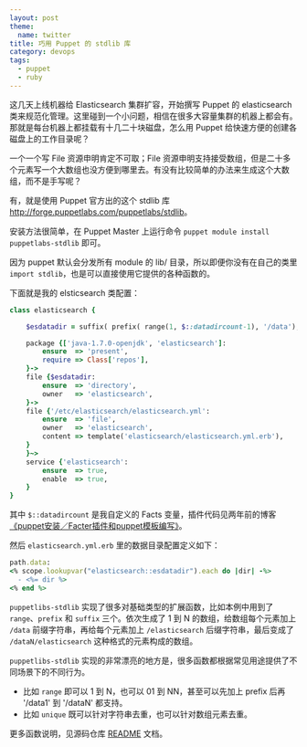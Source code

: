 ```yaml
---
layout: post
theme:
  name: twitter
title: 巧用 Puppet 的 stdlib 库
category: devops
tags:
  - puppet
  - ruby
---
```


这几天上线机器给 Elasticsearch 集群扩容，开始撰写 Puppet 的 elasticsearch 类来规范化管理。这里碰到一个小问题，相信在很多大容量集群的机器上都会有。那就是每台机器上都挂载有十几二十块磁盘，怎么用 Puppet 给快速方便的创建各磁盘上的工作目录呢？

一个一个写 File 资源申明肯定不可取；File 资源申明支持接受数组，但是二十多个元素写一个大数组也没方便到哪里去。有没有比较简单的办法来生成这个大数组，而不是手写呢？

有，就是使用 Puppet 官方出的这个 stdlib 库 <http://forge.puppetlabs.com/puppetlabs/stdlib>。

安装方法很简单，在 Puppet Master 上运行命令 `puppet module install puppetlabs-stdlib` 即可。

因为 puppet 默认会分发所有 module 的 lib/ 目录，所以即便你没有在自己的类里 `import stdlib`，也是可以直接使用它提供的各种函数的。

下面就是我的 elsticsearch 类配置：

```ruby
class elasticsearch {

    $esdatadir = suffix( prefix( range(1, $::datadircount-1), '/data'), '/elasticsearch')

    package {['java-1.7.0-openjdk', 'elasticsearch']:
        ensure  => 'present',
        require => Class['repos'],
    }->
    file {$esdatadir:
        ensure  => 'directory',
        owner   => 'elasticsearch',
    }->
    file {'/etc/elasticsearch/elasticsearch.yml':
        ensure  => 'file',
        owner   => 'elasticsearch',
        content => template('elasticsearch/elasticsearch.yml.erb'),
    }
    }~>
    service {'elasticsearch':
        ensure  => true,
        enable  => true,
    }
}
```

其中 `$::datadircount` 是我自定义的 Facts 变量，插件代码见两年前的博客[《puppet安装／Facter插件和puppet模板编写》](http://chenlinux.com/2012/05/10/quick-start-for-puppet-facter-erb)。

然后 `elasticsearch.yml.erb` 里的数据目录配置定义如下：

```ruby
path.data:
<% scope.lookupvar("elasticsearch::esdatadir").each do |dir| -%>
  - <%= dir %>
<% end %>
```

`puppetlibs-stdlib` 实现了很多对基础类型的扩展函数，比如本例中用到了 `range`、`prefix` 和 `suffix` 三个。依次生成了 1 到 N 的数组，给数组每个元素加上 `/data` 前缀字符串，再给每个元素加上 `/elasticsearch` 后缀字符串，最后变成了 `/dataN/elasticsearch` 这种格式的元素构成的数组。

`puppetlibs-stdlib` 实现的非常漂亮的地方是，很多函数都根据常见用途提供了不同场景下的不同行为。

* 比如 `range` 即可以 1 到 N，也可以 01 到 NN，甚至可以先加上 prefix 后再 '/data1' 到 '/dataN' 都支持。
* 比如 `unique` 既可以针对字符串去重，也可以针对数组元素去重。

更多函数说明，见源码仓库 [README](https://github.com/puppetlabs/puppetlabs-stdlib/blob/master/README.markdown) 文档。

